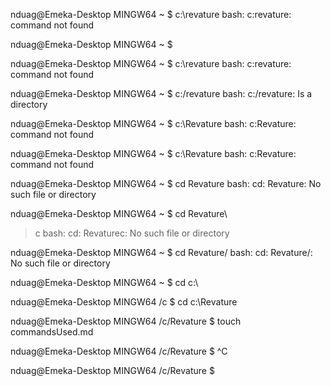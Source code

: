 
nduag@Emeka-Desktop MINGW64 ~
$ c:\revature
bash: c:revature: command not found


nduag@Emeka-Desktop MINGW64 ~
$

nduag@Emeka-Desktop MINGW64 ~
$ c:\revature
bash: c:revature: command not found

nduag@Emeka-Desktop MINGW64 ~
$ c:/revature
bash: c:/revature: Is a directory

nduag@Emeka-Desktop MINGW64 ~
$ c:\Revature
bash: c:Revature: command not found

nduag@Emeka-Desktop MINGW64 ~
$ c:\Revature
bash: c:Revature: command not found

nduag@Emeka-Desktop MINGW64 ~
$ cd Revature
bash: cd: Revature: No such file or directory

nduag@Emeka-Desktop MINGW64 ~
$ cd Revature\
> c
bash: cd: Revaturec: No such file or directory

nduag@Emeka-Desktop MINGW64 ~
$ cd Revature/
bash: cd: Revature/: No such file or directory

nduag@Emeka-Desktop MINGW64 ~
$ cd c:\
>

nduag@Emeka-Desktop MINGW64 /c
$ cd c:\Revature

nduag@Emeka-Desktop MINGW64 /c/Revature
$ touch commandsUsed.md

nduag@Emeka-Desktop MINGW64 /c/Revature
$ ^C

nduag@Emeka-Desktop MINGW64 /c/Revature
$
